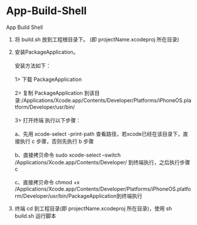 # App-Build-Shell
App Build Shell



1.	将 build.sh 放到工程根目录下。 (即 projectName.xcodeproj 所在目录)

2.	安装PackageApplication。<br>  
    	安装方法如下：<br>  
	  1> 下载 PackageApplication <br>  
    	  2> 复制 PackageApplication 到该目录:/Applications/Xcode.app/Contents/Developer/Platforms/iPhoneOS.platform/Developer/usr/bin/ <br>  
	  3> 打开终端 执行以下步骤：<br>  
      		  a、先用 xcode-select -print-path 查看路径，若xcode已经在该目录下，直接执行 c 步骤，否则先执行 b 步骤 <br>  
      		  b、直接拷贝命令 sudo xcode-select –switch /Applications/Xcode.app/Contents/Developer/ 到终端执行，之后执行步骤 c <br>  
      		  c、直接拷贝命令 chmod +x /Applications/Xcode.app/Contents/Developer/Platforms/iPhoneOS.platform/Developer/usr/bin/PackageApplication到终端执行 <br>  

3.	终端 cd 到工程目录(即 projectName.xcodeproj 所在目录)，使用 sh build.sh 运行脚本 <br>  
